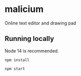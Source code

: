 # malicium
Online text editor and drawing pad


## Running locally
Node 14 is recommended.
```
npm install
```
```
npm start
```